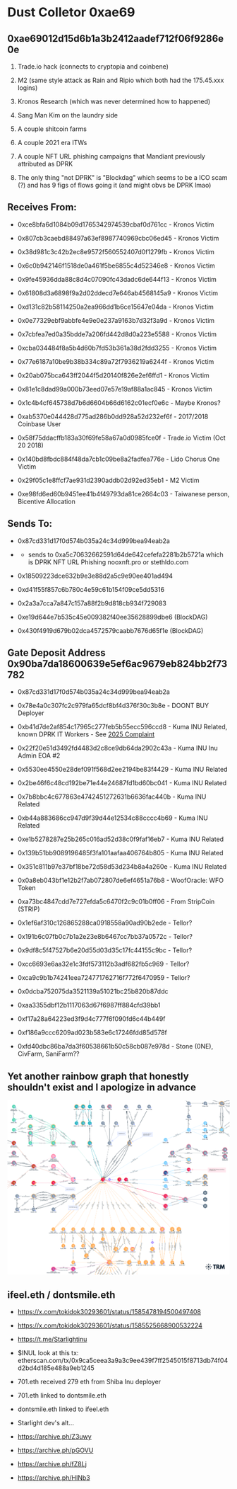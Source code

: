 # Dust Colletor 0xae69


## 0xae69012d15d6b1a3b2412aadef712f06f9286e0e

1. Trade.io hack (connects to cryptopia and coinbene)

2. M2 (same style attack as Rain and Ripio which both had the 175.45.xxx logins)

3. Kronos Research (which was never determined how to happened)

4. Sang Man Kim on the laundry side

5. A couple shitcoin farms 

6. A couple 2021 era ITWs

7. A couple NFT URL phishing campaigns that Mandiant previously attributed as DPRK

8. The only thing "not DPRK" is "Blockdag" which seems to be a ICO scam (?) and has 9 figs of flows going it (and might obvs be DPRK lmao)


## Receives From:

- 0xce8bfa6d1084b09d1765342974539cbaf0d761cc - Kronos Victim

- 0x807cb3caebd88497a63ef8987740969cbc06ed45 - Kronos Victim

- 0x38d981c3c42b2ec8e9572f560552407d0f1279fb - Kronos Victim

- 0x6c0b942146f1518de0a461f5be6855c4d52346e8 - Kronos Victim

- 0x9fe45936dda88c8d4c07090fc43dadc6de644f13 - Kronos Victim

- 0x61808d3a6898f9a2d02ddecd7e646ab4568145a9 - Kronos Victim

- 0xd131c82b58114250a2ea966dd1b6ce15647e04da - Kronos Victim

- 0x0e77329ebf9abbfe4e9e0e237a9163b7d32f3a9d - Kronos Victim

- 0x7cbfea7ed0a35bdde7a206fd442d8d0a223e5588 - Kronos Victim

- 0xcba034484f8a5b4d60b7fd53b361a38d2fdd3255 - Kronos Victim

- 0x77e6187a10be9b38b334c89a72f7936219a6244f - Kronos Victim

- 0x20ab075bca643ff2044f5d20140f826e2ef6ffd1 - Kronos Victim

- 0x81e1c8dad99a000b73eed07e57e19af88a1ac845 - Kronos Victim

- 0x1c4b4cf645738d7b6d6604b66d6162c01ecf0e6c - Maybe Kronos?

- 0xab5370e044428d775ad286b0dd928a52d232ef6f - 2017/2018 Coinbase User

- 0x58f75ddacffb183a30f69fe58a67a0d0985fce0f - Trade.io Victim (Oct 20 2018)

- 0x140bd8fbdc884f48da7cb1c09be8a2fadfea776e - Lido Chorus One Victim

- 0x29f05c1e8ffcf7ae931d2390addb02d92ed35eb1 - M2 Victim

- 0xe98fd6ed60b9451ee41b4f49793da81ce2664c03 - Taiwanese person, Bicentive Allocation



## Sends To:

- 0x87cd331d17f0d574b035a24c34d999bea94eab2a

- - sends to 0xa5c70632662591d64de642cefefa2281b2b5721a which is DPRK NFT URL Phishing nooxnft.pro or stethldo.com

- 0x18509223dce632b9e3e88d2a5c9e90ee401ad494

- 0xd41f55f857c6b780c4e59c61b154f09ce5dd5316

- 0x2a3a7cca7a847c157a88f2b9d818cb934f729083

- 0xe19d644e7b535c45e009382f40ee35628899dbe6 (BlockDAG)

- 0x430f4919d679b02dca4572579caabb7676d65f1e (BlockDAG)


## Gate Deposit Address 0x90ba7da18600639e5ef6ac9679eb824bb2f73782

- 0x87cd331d17f0d574b035a24c34d999bea94eab2a

- 0x78e4a0c307fc2c979fa65dcf8bf4d376f30c3b8e - DOONT BUY Deployer

- 0xb41d7de2af854c17965c277feb5b55ecc596ccd8 - Kuma INU Related, known DPRK IT Workers - See [2025 Complaint](./pdf/2025-06-05-DPRK-IT_complaint_25cv1769_0.pdf)

- 0x22f20e51d3492fd4483d2c8ce9db64da2902c43a - Kuma INU Inu Admin EOA #2

- 0x5530ee4550e28def091f568d2ee2194be83f4429 - Kuma INU Related

- 0x2be46f6c48cd192be71e44e24687fd1bd60bc041 - Kuma INU Related

- 0x7b8bbc4c677863e4742451272631b6636fac440b - Kuma INU Related

- 0xb44a883686cc947d9f39d44e12534c88cccc4b69 - Kuma INU Related

- 0xe1b5278287e25b265c016ad52d38c0f9faf16eb7 - Kuma INU Related

- 0x139b51bb9089196485f3fa101aafaa406764b805 - Kuma INU Related

- 0x351c811b97e37bf18be72d58d53d234b8a4a260e - Kuma INU Related

- 0x0a8eb043bf1e12b2f7ab072807de6ef4651a76b8 - WoofOracle: WFO Token

- 0xa73bc4847cdd7e727efda5c6470f2c9c01b0ff06 - From StripCoin (STRIP)

- 0x1ef6af310c126865288ca0918558a90ad90b2ede - Tellor?

- 0x191b6c07fb0c7b1a2e23e8b6467cc7bb37a0572c - Tellor?

- 0x9df8c5f47527b6e20d55d03d35c17fc44155c9bc - Tellor?

- 0xcc6693e6aa32e1c3fdf573112b3adf682fb5c969 - Tellor?

- 0xca9c9b1b74241eea724771762716f772f6470959 - Tellor?

- 0x0dcba752075da3521139a51021bc25b820b87ddc

- 0xaa3355dbf12b1117063d67f6987ff884cfd39bb1

- 0xf17a28a64223ed3f9d4c777f6f090fd6c44b449f

- 0xf186a9ccc6209ad023b583e6c17246fdd85d578f

- 0xfd40dbc86ba7da3f60538661b50c58cb087e978d - Stone (0NE), CivFarm, SaniFarm??



## Yet another rainbow graph that honestly shouldn't exist and I apologize in advance

![](./dust-collector-0xae69.png)



## ifeel.eth / dontsmile.eth

- https://x.com/tokidok30293601/status/1585478194500497408

- https://x.com/tokidok30293601/status/1585525668900532224

- https://t.me/Starlightinu

- $INUL look at this tx: etherscan.com/tx/0x9ca5ceea3a9a3c9ee439f7ff2545015f8713db74f04d2bd4d185e488a9eb1245

- 701.eth received 279 eth from Shiba Inu deployer

- 701.eth linked to dontsmile.eth

- dontsmile.eth linked to ifeel.eth 

- Starlight dev's alt...

- https://archive.ph/Z3uwy

- https://archive.ph/pGOVU

- https://archive.ph/fZ8Lj

- https://archive.ph/HINb3